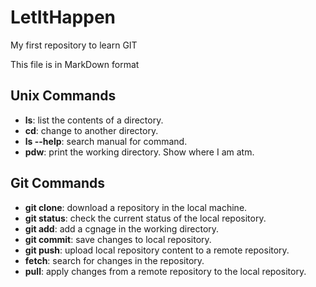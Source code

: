 # LetItHappen

My first repository to learn GIT

This file is in MarkDown format

## Unix Commands
- **ls**: list the contents of a directory.
- **cd**: change to another directory.
- **ls --help**: search manual for command.
- **pdw**: print the working directory. Show where I am atm.

## Git Commands
- **git clone**: download a repository in the local machine.
- **git status**: check the current status of the local repository.
- **git add**: add a cgnage in the working directory.
- **git commit**: save changes to local repository.
- **git push**: upload local repository content to a remote repository.
- **fetch**: search for changes in the repository.
- **pull**: apply changes from a remote repository to the local repository. 
